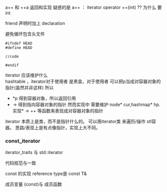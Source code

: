 a++  和 ++a  返回和实现
疑惑的是 a++  ： iterator operator ++(int)   ??
为什么 要int 

friend 声明时加上 declaration 

避免循环包含头文件 
```
#ifndef HEAD
#define HEAD

//code

#endif

```

iterator 应该维护什么  
hashtable ，iterator对于使用者 是黑盒，对于使用者 可以把p当成对容器对象的指针(虽然并非这样)
所以
- *p 得到容器对象，所以返回引用
- -> 得到指向容器对象的指针 
然而实现中 需要维护 node* cur,hashmap* hp. 实现* -> ++ 等函数来表现成对容器对象的指针

iterator 本质上是类，而不是指针什么的。
可以用iterator类 来遍历/操作 stl容器。
思路/表现上是有点像指针，实现上大不同。

###  const_iterator

iterator_traits  与  std::iterator



代码规范与一致



const 的实现 reference type是 const T&

成员变量 (const)与 成员函数 

